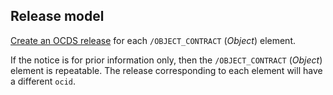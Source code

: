 ## Release model

[Create an OCDS release](../operations#create-a-release) for each `/OBJECT_CONTRACT` (*Object*) element.

If the notice is for prior information only, then the `/OBJECT_CONTRACT` (*Object*) element is repeatable. The release corresponding to each element will have a different `ocid`.
